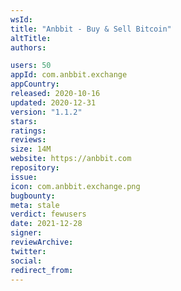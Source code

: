 ```yaml
---
wsId: 
title: "Anbbit - Buy & Sell Bitcoin"
altTitle: 
authors:

users: 50
appId: com.anbbit.exchange
appCountry: 
released: 2020-10-16
updated: 2020-12-31
version: "1.1.2"
stars: 
ratings: 
reviews: 
size: 14M
website: https://anbbit.com
repository: 
issue: 
icon: com.anbbit.exchange.png
bugbounty: 
meta: stale
verdict: fewusers
date: 2021-12-28
signer: 
reviewArchive:
twitter: 
social:
redirect_from:
---
```


